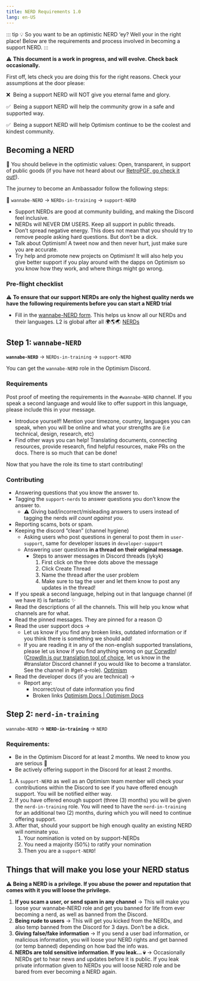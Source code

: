 ```yaml
---
title: NERD Requirements 1.0
lang: en-US
---
```


::: tip
💡 So you want to be an optimistic NERD ‘ey? Well your in the right place! Below are the requirements and process involved in becoming a support NERD.
:::

⚠️ **This document is a work in progress, and will evolve. Check back occasionally.**

First off, lets check you are doing this for the right reasons. Check your assumptions at the door please:

❌  Being a support NERD will NOT give you eternal fame and glory.

✅  Being a support NERD will help the community grow in a safe and supported way.

✅  Being a support NERD will help Optimism continue to be the coolest and kindest community. 

## Becoming a NERD

🚀 You should believe in the optimistic values: Open, transparent, in support of public goods (if you have not heard about our [RetroPGF, go check it out!](https://medium.com/ethereum-optimism/retroactive-public-goods-funding-33c9b7d00f0c)).

The journey to become an Ambassador follow the following steps:

🚀 `wannabe-NERD` → `NERDs-in-training` → `support-NERD`

- Support NERDs are good at community building, and making the Discord feel inclusive.
- NERDs will NEVER DM USERS. Keep all support in public threads.
- Don’t spread negative energy. This does not mean that you should try to remove people asking hard questions. But don’t be a dick.
- Talk about Optimism! A tweet now and then never hurt, just make sure you are accurate.
- Try help and promote new projects on Optimism! It will also help you give better support if you play around with the dapps on Optimism so you know how they work, and where things might go wrong.

### Pre-flight checklist

⚠️ **To ensure that our support NERDs are only the highest quality nerds we have the following requirements before you can start a NERD trial**

- Fill in the [wannabe-NERD form](https://optimismpbc.typeform.com/become-a-nerd).
    This helps us know all our NERDs and their languages. L2 is global after all 🌍🌎🌏
    [NERDs](https://optimismpbc.typeform.com/become-a-nerd)
    
## Step 1: `wannabe-NERD`

**`wannabe-NERD`** → `NERDs-in-training` → `support-NERD`

You can get the `wannabe-NERD` role in the Optimism Discord. 

### Requirements  
Post proof of meeting the requirements in the `#wannabe-NERD` channel. If you speak a second language and would like to offer support in this language, please include this in your message.

- Introduce yourself! Mention your timezone, country, languages you can speak, when you will be online and what your strengths are (i.e technical, design, research, etc)
- Find other ways you can help! Translating documents, connecting resources, provide research, find helpful resources, make PRs on the docs. There is so much that can be done!

Now that you have the role its time to start contributing! 

### Contributing
    
- Answering questions that you know the answer to.
- Tagging the `support-nerds` to answer questions you don’t know the answer to.
    - ⚠️ Giving bad/incorrect/misleading answers to users instead of tagging the nerds *will count against you*.
- Reporting scams, bots or spam.
- Keeping the discord “clean” (channel hygiene)
    - Asking users who post questions in general to post them in `user-support`, same for developer issues in `developer-support`
    - Answering user questions **in a thread on their original message.**
        - Steps to answer messages in Discord threads (iykyk)
            1. First click on the three dots above the message
            1. Click Create Thread
            1. Name the thread after the user problem 
            1. Make sure to tag the user and let them know to post any updates in the thread! 
- If you speak a second language, helping out in that language channel (if we have it) is fantastic ✨
- Read the descriptions of all the channels. This will help you know what channels are for what.
- Read the pinned messages. They are pinned for a reason 😌
- Read the user support docs →
    - Let us know if you find any broken links, outdated information or if you think there is something we should add!
    - If you are reading it in any of the non-english supported translations, please let us know if you find anything wrong on [our CorwdIn](https://crowdin.com/project/optimism-help-center)! ([CrowdIn is our translation tool of choice](https://crowdin.com/project/optimism-help-center), let us know in the #translator Discord channel if you would like to become a translator. See the channel in #get-a-role).
    [Optimism](https://help.optimism.io/hc/en-us)
-   Read the developer docs (if you are technical) →
    - Report any:
        - Incorrect/out of date information you find
        - Broken links
    [Optimism Docs | Optimism Docs](https://community.optimism.io/)

## Step 2: `nerd-in-training`

`wannabe-NERD` → **`NERD-in-training`** → `NERD`

### Requirements:
- Be in the Optimism Discord for at least 2 months. We need to know you are serious 👀  
- Be actively offering support in the Discord for at least 2 months.
 
1. A `support-NERD` as well as an Optimism team member will check your contributions within the Discord to see if you have offered enough support. You will be notified either way. 
1. If you have offered enough support (three (3) months)  you will be given the `nerd-in-training` role. You will need to have the `nerd-in-training` for an additional two (2) months, during which you will need to continue offering support. 
1. After that, should your support be high enough quality an existing NERD will nominate you. 
    1. Your nomination is voted on by support-NERDs
    1. You need a majority (50%) to ratify your nomination 
    1. Then you are a `support-NERD`!

## Things that will make you lose your NERD status

⚠️ **Being a NERD is a privilege. If you abuse the power and reputation that comes with it you will loose the privilege.**

1. **If you scam a user, or send spam in any channel** → This will make you loose your wannabe-NERD role and get you banned for life from ever becoming a nerd, as well as banned from the Discord. 
1. **Being rude to users** → This will get you kicked from the NERDs, and also temp banned from the Discord for 3 days. Don’t be a dick. 
1. **Giving false/fake information** → If you send a user bad information, or malicious information, you will loose your NERD rights and get banned (or temp banned) depending on how bad the info was. 
1. **NERDs are told sensitive information. If you leak... 💀** → Occasionally NERDs get to hear news and updates before it is public. If you leak private information given to NERDs you will loose NERD role and be bared from ever becoming a NERD again.